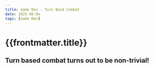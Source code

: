 ```yaml
---
title: Game Dev - Turn Basd Combat
date: 2025-06-0x
tags: [Game Dev]
---
```


# {{frontmatter.title}}

## Turn based combat turns out to be non-trivial!